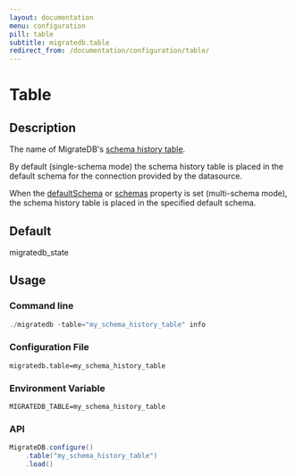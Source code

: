 ```yaml
---
layout: documentation
menu: configuration
pill: table
subtitle: migratedb.table
redirect_from: /documentation/configuration/table/
---
```


# Table

## Description

The name of MigrateDB's [schema history table](/documentation/concepts/migrations#schema-history-table).

By default (single-schema mode) the schema history table is placed in the default schema for the connection provided by
the datasource.

When the [defaultSchema](/documentation/configuration/parameters/defaultSchema)
or [schemas](/documentation/configuration/parameters/schemas) property is set (multi-schema mode), the schema history
table is placed in the specified default schema.

## Default

migratedb_state

## Usage

### Command line

```powershell
./migratedb -table="my_schema_history_table" info
```

### Configuration File

```properties
migratedb.table=my_schema_history_table
```

### Environment Variable

```properties
MIGRATEDB_TABLE=my_schema_history_table
```

### API

```java
MigrateDB.configure()
    .table("my_schema_history_table")
    .load()
```
